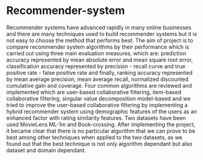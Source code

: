 # Recommender-system

Recommender systems have advanced rapidly in many online businesses and there are many techniques used to build recommender systems but it is not easy to choose the method that performs best. 
The aim of project is to compare recommender system algorithms by their performance which is carried out using three main evaluation measures, which are: prediction accuracy represented by mean absolute error and mean square root error, classification accuracy represented by precision - recall curve and true positive rate - false positive rate and finally, ranking accuracy represented by mean average precision, mean average recall, normalized discounted cumulative gain and coverage.
Four common algorithms are reviewed and implemented which are user-based collaborative filtering, item-based collaborative filtering, singular value decomposition model-based and we tried to improve the user-based collaborative filtering by implementing a hybrid recommender system using demographic features of the users as an enhanced factor with rating similarity features. Two datasets have been used MovieLens ML-1m and Book-crossing.
After implementing the project, it became clear that there is no particular algorithm that we can prove to be best among other techniques when applied to the two datasets, as we found out that the best technique is not only algorithm dependant but also dataset and domain dependant.

